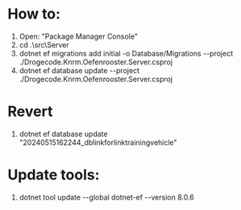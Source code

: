 # How to:

1. Open: "Package Manager Console"
2. cd .\src\Server
3. dotnet ef migrations add initial -o Database/Migrations --project ./Drogecode.Knrm.Oefenrooster.Server.csproj
4. dotnet ef database update --project ./Drogecode.Knrm.Oefenrooster.Server.csproj

# Revert

1. dotnet ef database update "20240515162244_dblinkforlinktrainingvehicle"

# Update tools:

1. dotnet tool update --global dotnet-ef --version 8.0.6
